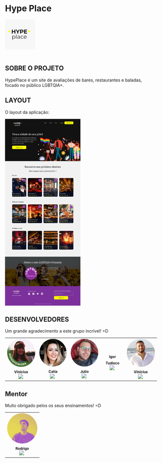 <div>
 <h1> Hype Place </h1> 
<img width="100 px" alt="Capa Eco-merce" src="./img/capa.png">
</div>

<br/>

## SOBRE O PROJETO

<a href = "https://ecomercegenbr.herokuapp.com/swagger-ui"/></a> HypePlace é um site de avaliações de bares, restaurantes e baladas, focado no público LGBTQIA+.

## LAYOUT

O layout da aplicação:<br>

<img width="250px" alt="Made by eco-merce" src="./img/frente.jpg">

##

## DESENVOLVEDORES

Um grande agradecimento a este grupo incrível! =D

<table>
  <tr>
    <td align="center"><a href="https://www.linkedin.com/in/brendalelis94/"><img style="border-radius: 50%;" src="./img/rebeca.jpg" width="100px;" alt=""/><br /><sub><b>Vinicius</b></sub></a><br /><a href="https://www.linkedin.com/in/viniciuslmiguel/" target="_blank"><img src="https://cdn.icon-icons.com/icons2/2428/PNG/512/linkedin_black_logo_icon_147114.png" height="20" target="_blank"></a>&nbsp</td>
    <td align="center"><a href="https://www.linkedin.com/in/catiacananea/"><img style="border-radius: 50%;" src="./img/catia.jpg" width="100px;" alt=""/><br /><sub><b>Catia</b></sub></a><br /><a href="https://www.linkedin.com/in/viniciuslmiguel/" target="_blank"><img src="https://cdn.icon-icons.com/icons2/2428/PNG/512/linkedin_black_logo_icon_147114.png" height="20" target="_blank"></a>&nbsp</td>
    <td align="center"><a href="-----"><img style="border-radius: 50%;" src="./img/julio.jpg" width="100px;" alt=""/><br /><sub><b>Julio</b></sub></a><br /><a href="https://www.linkedin.com/in/juliocesar2811/" target="_blank"><img src="https://cdn.icon-icons.com/icons2/2428/PNG/512/linkedin_black_logo_icon_147114.png" height="20" target="_blank"></a>&nbsp</td>
    <td align="center"><a href="https://www.linkedin.com/in/igortudisco/"><img style="border-radius: 50%;" src="https://avatars.githubusercontent.com/u/64790509?v=4" width="100px;" alt=""/><br /><sub><b>Igor Tudisco</b></sub></a><br /><a href="https://www.linkedin.com/in/igortudisco/" target="_blank"><img src="https://cdn.icon-icons.com/icons2/2428/PNG/512/linkedin_black_logo_icon_147114.png" height="20" target="_blank"></a>&nbsp</td>
    <td align="center"><a href="https://www.linkedin.com/in/vinicius-g/"><img style="border-radius: 50%;" src="./img/vini.jpg" width="100px;" alt=""/><br /><sub><b>Vinicius</b></sub></a><br /><a href="https://www.linkedin.com/in/viniciuslmiguel/" target="_blank"><img src="https://cdn.icon-icons.com/icons2/2428/PNG/512/linkedin_black_logo_icon_147114.png" height="20" target="_blank"></a>&nbsp</td>   
  </tr>
</table>

##

## Mentor

Muito obrigado pelos os seus ensinamentos! =D

<table>
  <tr>
    <td align="center"><a href="https://www.linkedin.com/in/queiroz-rodrigo/"><img style="border-radius: 50%;" src="./img/rodrigo.jpg" width="100px;" alt=""/><br /><sub><b>Rodrigo</b></sub></a><br /><a href="https://www.linkedin.com/in/viniciuslmiguel/" target="_blank"><img src="https://cdn.icon-icons.com/icons2/2428/PNG/512/linkedin_black_logo_icon_147114.png" height="20" target="_blank"></a>&nbsp</td>   
  </tr>
</table>
